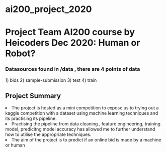 # ai200_project_2020

<h1>Project Team AI200 course by Heicoders Dec 2020: Human or Robot?</h1>

<h3>Datasources found in /data , there are 4 points of data</h3>
1) bids
2) sample-submission
3) test
4) train

<h2>Project Summary</h2>
<li>The project is hosted as a mini competition to expose us to trying out a kaggle competition with a dataset using machine learning techniques and its practising its pipeline.</li>
<li>Practising the pipeline from data cleaning , feature engineering, training model, predicitng model accuracy has allowed me to further understand how to utilise the appropriate techniques.</li>
<li>The aim of the project is to predict if an online bid is made by a machine or human</li>


